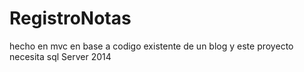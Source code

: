 # RegistroNotas
 hecho en  mvc   en base a  codigo existente de  un  blog  y este proyecto necesita sql Server 2014

